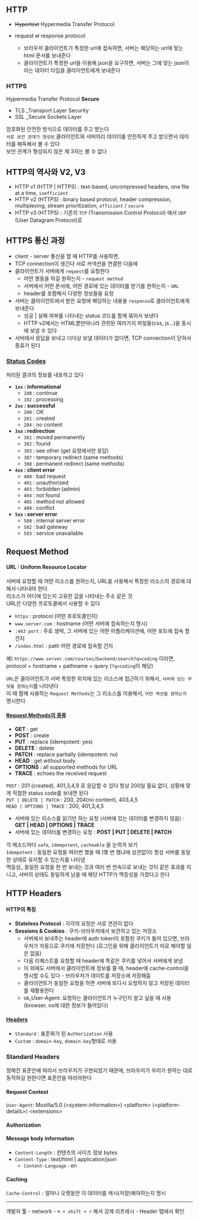 ## HTTP

- ~~Hypertext~~ Hypermedia Transfer Protocol
- request ⇄ response protocol

  - 브라우저 클라이언트가 특정한 url에 접속하면, 서버는 해당하는 url에 맞는 html 문서를 보내준다
  - 클라이언트가 특정한 url을 이용해 json을 요구하면, 서버는 그에 맞는 json이라는 데이터 타입을 클라이언트에게 보내준다

### HTTPS

Hypermedia Transfer Protocol **Secure**

- TLS \_Transport Layer Security
- SSL \_Secure Sockets Layer

암호화된 안전한 방식으로 데이터를 주고 받는다  
`서로 보안 관계가 형성된` 클라이언트와 서버끼리 데이터를 안전하게 주고 받으면서 데이터를 해독해서 볼 수 있다  
보안 관계가 형성되지 않은 제 3자는 볼 수 없다

## HTTP의 역사와 V2, V3

- HTTP v1 (HTTP | HTTPS) : text-based, uncompressed headers, one file at a time, `inefficient`
- HTTP v2 (HTTPS) : binary based protocol, header compression, multiplexing, stream prioritization, `efficient` / `secure`
- HTTP v3 (HTTPS) : 기존의 `TCP` (Transmission Control Protocol) 에서 `UDP` (User Datagram Protocol)로

## HTTPS 통신 과정

- client - server 통신을 할 때 HTTP를 사용하면,
- TCP connection이 생긴다 서로 커넥션을 연결한 다음에
- 클라이언트가 서버에게 `request`를 요청한다
  - 어떤 행동을 하길 원하는지 - `request method`
  - 서버에서 어떤 문서에, 어떤 경로에 있는 데이터를 받기를 원하는지 - `URL`
  - header를 포함해서 다양한 정보들을 요청
- 서버는 클라이언트에서 받은 요청에 해당하는 내용을 `response`로 클라이언트에게 보내준다
  - 성공 | 실패 여부를 나타내는 status 코드를 함께 묶어서 보낸다
  - HTTP v2에서는 HTML뿐만아니라 관련된 여러가지 파일들(css, js...)을 동시에 보낼 수 있다
- 서버에서 응답을 보내고 더이상 보낼 데이터가 없다면, TCP connection이 닫혀서 종료가 된다

### [Status Codes](https://developer.mozilla.org/en-US/docs/Web/HTTP/Status)

처리된 결과의 정보를 내포하고 있다

- **`1xx` : informational**
  - `100` : continue
  - `102` : processing
- **`2xx` : successful**
  - `200` : OK
  - `201` : created
  - `204` : no content
- **`3xx` : redirection**
  - `301` : moved permanently
  - `302` : found
  - `303` : see other (get 요청에서만 응답)
  - `307` : temporary redirect (same methods)
  - `308` : permanent redirect (same methods)
- **`4xx` : client error**
  - `400` : bad request
  - `401` : unauthorized
  - `403` : forbidden (admin)
  - `404` : not found
  - `405` : method not allowed
  - `409` : conflict
- **`5xx` : server error**
  - `500` : internal server error
  - `502` : bad gateway
  - `503` : service unavailable

## Request Method

#### URL : Uniform Resource Locator

서버에 요청할 때 어떤 리소스를 원하는지, URL을 사용해서 특정한 리소스의 경로에 대해서 나타내야 한다  
리소스가 어디에 있는지 고유한 값을 나타내는 주소 같은 것  
URL은 다양한 프로토콜에서 사용할 수 있다

- `https` : protocol (어떤 프로토콜인지)
- `www.server.com` : hostname (어떤 서버에 접속하는지 명시)
- `:443 port` : 주로 생략, 그 서버에 있는 어떤 어플리케이션에, 어떤 포트에 접속 할건지
- `/index.html` : path 어떤 경로에 접속할 건지

예) `https://www.server.com/courses/backend/search?q=coding` 이라면,  
protocol + hostname + pathname + query (`?q=coding`이 해당)

`URL`은 클라이언트가 서버 특정한 위치에 있는 리소스에 접근하기 위해서, `서버에 있는 무엇을 원하는지`를 나타낸다  
이 때 함께 사용하는 `Request Methods`는 그 리소스를 이용해서, `어떤 액션을 원하는지` 명시한다

#### [Request Methods의 종류](https://developer.mozilla.org/en-US/docs/Web/HTTP/Methods)

- **GET** : get
- **POST** : create
- **PUT** : replace (idempotent: yes)
- **DELETE** : delete
- **PATCH** : replace partially (idempotent: no)
- **HEAD** : get without body
- **OPTIONS** : all supported methods for URL
- **TRACE** : echoes the received request

`POST` : 201 (created), 401,3,4,9 로 응답할 수 있다 항상 200일 필요 없다, 상황에 맞게 적절한 status code를 보내면 된다  
`PUT | DELETE | PATCH` : 200, 204(no content), 403,4,5  
`HEAD | OPTIONS | TRACE` : 200, 401,3,4,5

- 서버에 있는 리소스를 읽기만 하는 요청 (서버에 있는 데이터를 변경하지 않음) : **GET | HEAD | OPTIONS | TRACE**
- 서버에 있는 데이터를 변경하는 요청 : **POST | PUT | DELETE | PATCH**

각 메소드마다 `safe`, `idempotent`, `cacheable` 을 눈여겨 보기  
`Idempotent` : 동일한 요청을 여러번 했을 때 (몇 번 했냐에 상관없이) 항상 서버를 동일한 상태로 유지할 수 있는지를 나타냄  
멱등성\_ 동일한 요청을 한 번 보내는 것과 여러 번 연속으로 보내는 것이 같은 효과를 지니고, 서버의 상태도 동일하게 남을 때 해당 HTTP가 멱등성을 가졌다고 한다

## HTTP Headers

#### HTTP의 특징

- **Stateless Protocol** : 각각의 요청은 서로 연관이 없다
- **Sessions & Cookies** : 쿠키-브라우저에서 보관하고 있는 저장소
  - 서버에서 보내주는 header에 auth token이 포함된 쿠키가 들어 있으면, 브라우저가 자동으로 쿠키에 저장한다 (로그인을 위해 클라이언트가 따로 해야할 일은 없음)
  - 다음 리퀘스트를 요청할 때 header에 똑같은 쿠키를 넣어서 서버에게 보냄
  - 이 외에도 서버에서 클라이언트에 정보를 줄 때, header에 cache-control을 명시할 수도 있다 - 브라우저가 데이트를 저장소에 저장해둠
  - 클라이언트가 동일한 요청을 하면 서버에 또다시 요청하지 않고 저장된 데이터를 재활용한다
  - `UA`\_User-Agent: 요청하는 클라이언트가 누구인지 알고 싶을 때 사용 (browser, os에 대한 정보가 들어있다)

#### [Headers](https://developer.mozilla.org/en-US/docs/Web/HTTP/Headers)

- `Standard` : 표준화가 된 `Authorization` 사용
- `Custom` : `domain-key`, `domain.key`형태로 사용

### Standard Headers

정해진 표준안에 따라서 브라우저가 구현되었기 때문에, 브라우저가 우리가 원하는 대로 동작하길 원한다면 표준안을 따라야한다

#### Request Context

`User-Agent`: Mozilla/5.0 (\<system-information\>) \<platform\> (\<platform-details\>) \<extensions\>

#### Authorization

#### Message body information

- `Content-Length` : 컨텐츠의 사이즈 정보 bytes
- `Content-Type` : text/html | application/json
  - `Content-Language` : en

#### Caching

`Cache-Control` : 얼마나 오랫동안 이 데이터를 캐시(저장)해야하는지 명시

---

개발자 툴 - network - `⌘ + shift + r` 해서 강제 리프레시 - Header 탭에서 확인
